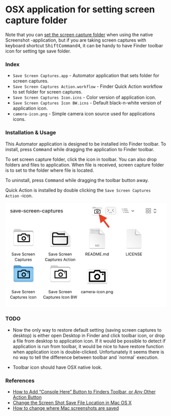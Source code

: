 # OSX application for setting screen capture folder

Note that you can [set the screen capture folder](https://www.macworld.co.uk/how-to/change-where-mac-screenshots-saved-3682381/)
when using the native Screenshot -application, but if you are taking screen captures with keyboard shortcut
<kbd>Shift</kbd><kbd>Command</kbd><kbd>4</kbd>, it can be handy to have Finder toolbar icon
for setting tge save folder.

### Index
* ```Save Screen Captures.app``` - Automator application that sets folder for screen captures.
* ```Save Screen Captures Action.workflow``` - Finder Quick Action workflow to set folder for screen captures.
* ```Save Screen Captures Icon.icns``` - Color version of application icon.
* ```Save Screen Captures Icon BW.icns``` - Default black-n-white version of application icon.
* ```camera-icon.png``` - Simple camera icon source used for applications icons.

### Installation & Usage
This Automator application is designed to be installed into Finder toolbar. To install, press <kbd>Command</kbd> while dragging the application to Finder toolbar.

To set screen capture folder, click the icon in toolbar. You can also drop folders and files to application. When file is received, screen capture folder is to set to the folder where file is located.

To uninstall, press <kbd>Command</kbd> while dragging the toolbar button away.

Quick Action is installed by double clicking the ```Save Screen Captures Action``` -icon.

![finder toolbar screenshot](./toolbar-screenshot.png)

### TODO

* Now the only way to restore default setting (saving screen captures to desktop) is either open Desktop in Finder and click toolbar icon, or drop a file from desktop to application icon. If it would be possible to detect if application is run from toolbar, it would be nice to have restore function when application icon is double-clicked. Unfortunately it seems there is no way to tell the difference between toolbar and ´normal´ execution.

* Toolbar icon should have OSX native look.


### References

* [How to Add “Console Here” Button to Finders Toolbar, or Any Other Action Button](https://medium.com/@n1kk/how-to-add-console-here-button-to-finder-toolbar-or-any-other-action-button-84dae9c34891)
* [Change the Screen Shot Save File Location in Mac OS X](https://osxdaily.com/2011/01/26/change-the-screenshot-save-file-location-in-mac-os-x/)
* [How to change where Mac screenshots are saved](https://www.macworld.co.uk/how-to/change-where-mac-screenshots-saved-3682381/)
